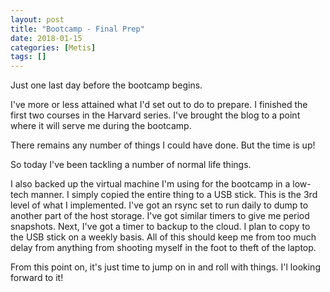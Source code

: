 ```yaml
---
layout: post
title: "Bootcamp - Final Prep"
date: 2018-01-15
categories: [Metis]
tags: []
---
```


Just one last day before the bootcamp begins.

I've more or less attained what I'd set out to do to prepare.  I finished the first two courses
in the Harvard series.  I've brought the blog to a point where it will serve me during the bootcamp.

There remains any number of things I could have done.  But the time is up!

So today I've been tackling a number of normal life things.

I also backed up the virtual machine I'm using for the bootcamp in a low-tech manner.  I simply copied
the entire thing to a USB stick.  This is the 3rd level of what I implemented.  I've got an rsync set to
run daily to dump to another part of the host storage.  I've got similar timers to give me period
snapshots.  Next, I've got a timer to backup to the cloud.  I plan to copy to the USB stick on a weekly
basis.  All of this should keep me from too much delay from anything from shooting myself in the foot
to theft of the laptop.

From this point on, it's just time to jump on in and roll with things.  I'l looking forward to it!


